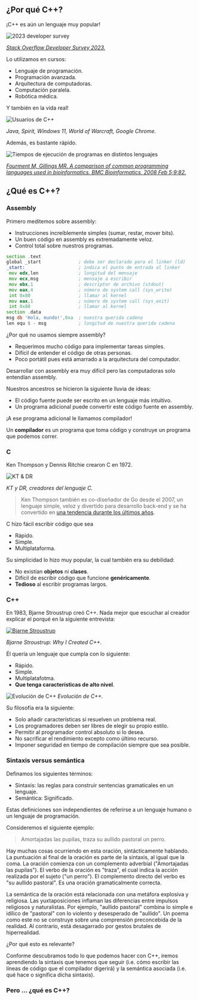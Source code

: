 ## ¿Por qué C++?
¡C++ es aún un lenguaje muy popular!

![2023 developer survey](/assets/gifs/2023-developer-survey.gif)

[*Stack Overflow Developer Survey 2023.*](https://survey.stackoverflow.co/2023/#most-popular-technologies-language)

Lo utilizamos en cursos:
- Lenguaje de programación.
- Programación avanzada.
- Arquitectura de computadoras.
- Computación paralela.
- Robótica médica.

Y también en la vida real!

![Usuarios de C++](/assets/images/cpp-users.png)

*Java, Spirit, Windows 11, World of Warcraft, Google Chrome.*

Además, es bastante rápido.

![Tiempos de ejecución de programas en distintos lenguajes](/assets/images/cpp-time-comparison.png)

[*Fourment M, Gillings MR. A comparison of common programming languages used in bioinformatics. BMC Bioinformatics. 2008 Feb 5;9:82.*](https://doi.org/10.1186/1471-2105-9-82)

## ¿Qué es C++?

### Assembly
Primero meditemos sobre assembly:
- Instrucciones increíblemente simples (sumar, restar, mover bits).
- Un buen código en assembly es extremadamente veloz.
- Control total sobre nuestros programas. 

```asm
section .text
global _start              ; debe ser declarado para el linker (ld)
_start:                    ; indica el punto de entrada al linker
 mov edx,len               ; longitud del mensaje
 mov ecx,msg               ; mensaje a escribir
 mov ebx,1                 ; descriptor de archivo (stdout)
 mov eax,4                 ; número de system call (sys_write)
 int 0x80                  ; llamar al kernel
 mov eax,1                 ; número de system call (sys_exit)
 int 0x80                  ; llamar al kernel
section .data
msg db 'Hola, mundo!',0xa  ; nuestra querida cadena
len equ $ - msg            ; longitud de nuestra querida cadena
```

¿Por qué no usamos siempre assembly?
- Requerimos mucho código para implementar tareas simples.
- Difícil de entender el código de otras personas.
- Poco portátil pues está amarrado a la arquitectura del computador.

Desarrollar con assembly era muy difícil pero las computadoras solo entendían assembly.

Nuestros ancestros se hicieron la siguiente lluvia de ideas:
- El código fuente puede ser escrito en un lenguaje más intuitivo.
- Un programa adicional puede convertir este código fuente en assembly.

¡A ese programa adicional le llamamos compilador!

Un **compilador** es un programa que toma código
y construye un programa que podemos correr.

### C

Ken Thompson y Dennis Ritchie crearon C en 1972.

![KT & DR](/assets/images/kt-dr.jpg)

*KT y DR, creadores del lenguaje C.*

> Ken Thompson también es co-diseñador de Go desde el 2007,
un lenguaje simple, veloz y divertido para desarrollo back-end
y se ha convertido en [una tendencia durante los últimos años](https://trends.stackoverflow.co/?tags=go).

C hizo fácil escribir código que sea
- Rápido.
- Simple.
- Multiplataforma.

Su simplicidad lo hizo muy popular, la cual también era su debilidad:
- No existían **objetos** ni **clases**.
- Difícil de escribir código que funcione **genéricamente**.
- **Tedioso** al escribir programas largos.

### C++

En 1983, Bjarne Stroustrup creó C++.
Nada mejor que escuchar al creador explicar el porqué en la siguiente entrevista:

[![Bjarne Stroustrup](http://img.youtube.com/vi/JBjjnqG0BP8/0.jpg)](https://www.youtube.com/watch?v=JBjjnqG0BP8)

*Bjarne Stroustrup: Why I Created C++.*

Él quería un lenguaje que cumpla con lo siguiente:
- Rápido.
- Simple.
- Multiplatafotma.
- **Que tenga características de alto nivel**.

![Evolución de C++](/assets/images/cpp-evolution.png)
*Evolución de C++.*

Su filosofía era la siguiente:
- Solo añadir características si resuelven un problema real.
- Los programadores deben ser libres de elegir su propio estilo.
- Permitir al programador control absoluto si lo desea.
- No sacrificar el rendimiento excepto como último recurso.
- Imponer seguridad en tiempo de compilación siempre que sea posible.

### Sintaxis versus semántica

Definamos los siguientes términos:
- Sintaxis: las reglas para construir sentencias gramaticales en un lenguaje.
- Semántica: Significado.

Estas definiciones son independientes de referirse a un lenguaje humano o un lenguaje de programación.

Consideremos el siguiente ejemplo:

> Amortajadas las pupilas, traza su aullido pastoral un perro.

Hay muchas cosas ocurriendo en esta oración, sintácticamente hablando.
La puntuación al final de la oración es parte de la sintaxis, al igual que la coma.
La oración comienza con un complemento adverbial ("Amortajadas las pupilas").
El verbo de la oración es "traza",
el cual indica la acción realizada por el sujeto ("un perro").
El complemento directo del verbo es "su aullido pastoral".
Es una oración gramaticalmente correcta.

La semántica de la oración está relacionada con
una metáfora explosiva y religiosa.
Las yuxtaposiciones inflaman las diferencias entre impulsos religiosos y naturalistas.
Por ejemplo, "aullido pastoral" combina lo simple e idílico de "pastoral"
con lo violento y desesperado de "aullido".
Un poema como este no se construye sobre una comprensión preconcebida de la realidad.
Al contrario, está desagarrado por gestos brutales de hiperrealidad.


¿Por qué esto es relevante?

Conforme descubramos todo lo que podemos hacer con C++,
iremos aprendiendo la sintaxis que tenemos que seguir
(i.e. cómo escribir las líneas de código que el compilador digerirá)
y la semántica asociada (i.e. qué hace o significa dicha sintaxis).

### Pero ... ¿qué es C++?
